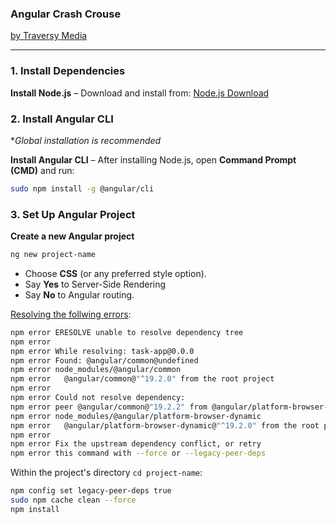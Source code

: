 ### Angular Crash Crouse
[by Traversy Media](https://youtu.be/3dHNOWTI7H8?si=ccH_vB61VnL19jy0)

---

### **1. Install Dependencies**
**Install Node.js** – Download and install from: [Node.js Download](https://nodejs.org/en/download)  

### **2. Install Angular CLI**
**Global installation is recommended*

**Install Angular CLI** – After installing Node.js, open **Command Prompt (CMD)** and run:  
   ```sh
   sudo npm install -g @angular/cli
   ```

### **3. Set Up Angular Project**
**Create a new Angular project**  
   ```sh
   ng new project-name
   ```
   - Choose **CSS** (or any preferred style option).  
   - Say **Yes** to Server-Side Rendering
   - Say **No** to Angular routing.  

[Resolving the follwing errors](https://medium.com/@nazran91/angular-initial-setup-c3cc908a4de):

```sh
npm error ERESOLVE unable to resolve dependency tree
npm error
npm error While resolving: task-app@0.0.0
npm error Found: @angular/common@undefined
npm error node_modules/@angular/common
npm error   @angular/common@"^19.2.0" from the root project
npm error
npm error Could not resolve dependency:
npm error peer @angular/common@"19.2.2" from @angular/platform-browser-dynamic@19.2.2
npm error node_modules/@angular/platform-browser-dynamic
npm error   @angular/platform-browser-dynamic@"^19.2.0" from the root project
npm error
npm error Fix the upstream dependency conflict, or retry
npm error this command with --force or --legacy-peer-deps
```

Within the project's directory `cd project-name`:
```sh
npm config set legacy-peer-deps true
sudo npm cache clean --force
npm install
```

